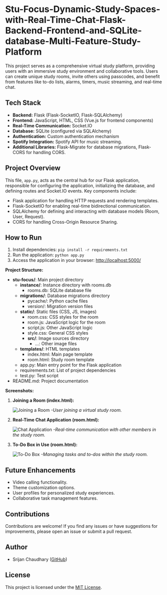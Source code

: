 # Stu-Focus-Dynamic-Study-Spaces-with-Real-Time-Chat-Flask-Backend-Frontend-and-SQLite-database-Multi-Feature-Study-Platform


This project serves as a comprehensive virtual study platform, providing users with an immersive study environment and collaborative tools. Users can create unique study rooms, invite others using passcodes, and benefit from features like to-do lists, alarms, timers, music streaming, and real-time chat.

## Tech Stack

- **Backend:** Flask (Flask-SocketIO, Flask-SQLAlchemy)
- **Frontend:** JavaScript, HTML, CSS (Vue.js for frontend components)
- **Real-Time Communication:** Socket.IO
- **Database:** SQLite (configured via SQLAlchemy)
- **Authentication:** Custom authentication mechanism
- **Spotify Integration:** Spotify API for music streaming.
- **Additional Libraries:** Flask-Migrate for database migrations, Flask-CORS for handling CORS.


## Project Overview

This file, `app.py`, acts as the central hub for our Flask application, responsible for configuring the application, initializing the database, and defining routes and Socket.IO events. Key components include:

- Flask application for handling HTTP requests and rendering templates.
- Flask-SocketIO for enabling real-time bidirectional communication.
- SQLAlchemy for defining and interacting with database models (Room, User, Request).
- CORS for handling Cross-Origin Resource Sharing.

## How to Run

1. Install dependencies: `pip install -r requirements.txt`
2. Run the application: `python app.py`
3. Access the application in your browser: [http://localhost:5000/](http://localhost:5000/)

**Project Structure:**

- **stu-focus/**: Main project directory
  - **instance/**: Instance directory with rooms.db
    - rooms.db: SQLite database file
  - **migrations/**: Database migrations directory
    - pycache/: Python cache files
    - version/: Migration version files
  - **static/**: Static files (CSS, JS, images)
    - room.css: CSS styles for the room
    - room.js: JavaScript logic for the room
    - script.js: Other JavaScript logic
    - style.css: General CSS styles
    - **src/**: Image sources directory
      - ...: Other image files
  - **templates/**: HTML templates
    - index.html: Main page template
    - room.html: Study room template
  - app.py: Main entry point for the Flask application
  - requirements.txt: List of project dependencies
  - test.py: Test script
- README.md: Project documentation



**Screenshots:**

1. **Joining a Room (index.html):**

   ![Joining a Room](https://github.com/5rijan/Stu-Focus-Dynamic-Study-Spaces-with-Real-Time-Chat-Flask-Backend-Frontend-and-SQLite-database/assets/87299199/2253b0f7-76f9-410b-9e71-2d79ce4dffb9)
   *-User joining a virtual study room.*



2. **Real-Time Chat Application (room.html):**

   ![Chat Application](https://github.com/5rijan/Stu-Focus-Dynamic-Study-Spaces-with-Real-Time-Chat-Flask-Backend-Frontend-and-SQLite-database/assets/87299199/fc69f4fe-7fe9-458d-91d7-f73513a55704)
   *-Real-time communication with other members in the study room.*



3. **To-Do Box in Use (room.html):**

   ![To-Do Box](https://github.com/5rijan/Stu-Focus-Dynamic-Study-Spaces-with-Real-Time-Chat-Flask-Backend-Frontend-and-SQLite-database/assets/87299199/0d92264e-fb0e-4ffd-8dc0-c9f35cd83e35)
   *-Managing tasks and to-dos within the study room.*



## Future Enhancements

- Video calling functionality.
- Theme customization options.
- User profiles for personalized study experiences.
- Collaborative task management features.

## Contributions

Contributions are welcome! If you find any issues or have suggestions for improvements, please open an issue or submit a pull request.

## Author

- Srijan Chaudhary ([GitHub](https://github.com/5rijan))

## License

This project is licensed under the [MIT License](LICENSE).





